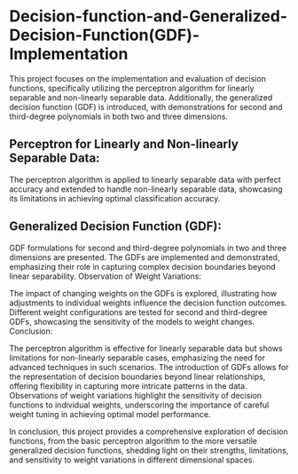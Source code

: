 # Decision-function-and-Generalized-Decision-Function(GDF)-Implementation
This project focuses on the implementation and evaluation of decision functions, specifically utilizing the perceptron algorithm for linearly separable and non-linearly separable data. Additionally, the generalized decision function (GDF) is introduced, with demonstrations for second and third-degree polynomials in both two and three dimensions.

## Perceptron for Linearly and Non-linearly Separable Data:

The perceptron algorithm is applied to linearly separable data with perfect accuracy and extended to handle non-linearly separable data, showcasing its limitations in achieving optimal classification accuracy.

## Generalized Decision Function (GDF):

GDF formulations for second and third-degree polynomials in two and three dimensions are presented.
The GDFs are implemented and demonstrated, emphasizing their role in capturing complex decision boundaries beyond linear separability.
Observation of Weight Variations:

The impact of changing weights on the GDFs is explored, illustrating how adjustments to individual weights influence the decision function outcomes.
Different weight configurations are tested for second and third-degree GDFs, showcasing the sensitivity of the models to weight changes.
Conclusion:

The perceptron algorithm is effective for linearly separable data but shows limitations for non-linearly separable cases, emphasizing the need for advanced techniques in such scenarios.
The introduction of GDFs allows for the representation of decision boundaries beyond linear relationships, offering flexibility in capturing more intricate patterns in the data.
Observations of weight variations highlight the sensitivity of decision functions to individual weights, underscoring the importance of careful weight tuning in achieving optimal model performance.


In conclusion, this project provides a comprehensive exploration of decision functions, from the basic perceptron algorithm to the more versatile generalized decision functions, shedding light on their strengths, limitations, and sensitivity to weight variations in different dimensional spaces.
